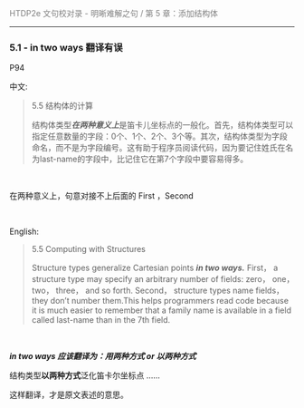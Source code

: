 <span style="color:#808080">HTDP2e 文句校对录 - 明晰难解之句 / 第 5 章：添加结构体</span>

***

### 5.1 - in two ways 翻译有误  

P94

中文:
> 
>5.5 结构体的计算   
>
>结构体类型***在两种意义上***是笛卡儿坐标点的一般化。首先，结构体类型可以指定任意数量的字段：0个、1个、2个、3个等。其次，结构体类型为字段命名，而不是为字段编号。这有助于程序员阅读代码，因为要记住姓氏在名为last-name的字段中，比记住它在第7个字段中要容易得多。

<br>

在两种意义上，句意对接不上后面的 First ，Second

<br>

English:
>  
>5.5 Computing with Structures 
>
>Structure types generalize Cartesian points ***in two ways.*** First， a structure type may specify an arbitrary number of fields: zero， one， two， three， and so forth. Second， structure types name fields， they don’t number them.This helps programmers read code because it is much easier to remember that a family name is available in a field called last-name than in the 7th field.

<br>

***in two ways 应该翻译为：用两种方式 or 以两种方式***

结构类型**以两种方式**泛化笛卡尔坐标点 ……

这样翻译，才是原文表述的意思。    

